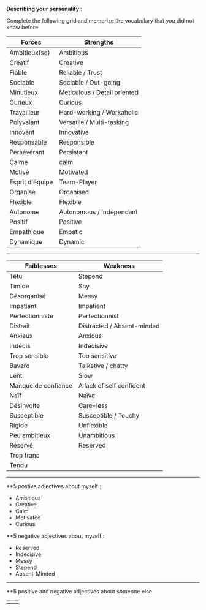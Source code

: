 **Describing your personality :**

Complete the following grid and memorize the vocabulary that you did not know before


| Forces          | Strengths                    |
| --------------- | ---------------------------- |
| Ambitieux(se)   | Ambitious                    |
| Créatif         | Creative                     |
| Fiable          | Reliable / Trust             |
| Sociable        | Sociable / Out-going         |
| Minutieux       | Meticulous / Detail oriented |
| Curieux         | Curious                      |
| Travailleur     | Hard-working / Workaholic    |
| Polyvalant      | Versatile / Multi-tasking    |
| Innovant        | Innovative                   |
| Responsable     | Responsible                  |
| Persévérant     | Persistant                   |
| Calme           | calm                         |
| Motivé          | Motivated                    |
| Esprit d'équipe | Team-Player                  |
| Organisé        | Organised                    |
| Flexible        | Flexible                     |
| Autonome        | Autonomous / Independant     |
| Positif         | Positive                     |
| Empathique      | Empatic                      |
| Dynamique       | Dynamic                      |

---


| Faiblesses          | Weakness                   |
| ------------------- | -------------------------- |
| Têtu                | Stepend                    |
| Timide              | Shy                        |
| Désorganisé         | Messy                      |
| Impatient           | Impatient                  |
| Perfectionniste     | Perfectionnist             |
| Distrait            | Distracted / Absent-minded |
| Anxieux             | Anxious                    |
| Indécis             | Indecisive                 |
| Trop sensible       | Too sensitive              |
| Bavard              | Talkative / chatty         |
| Lent                | Slow                       |
| Manque de confiance | A lack of self confident   |
| Naïf                | Naïve                      |
| Désinvolte          | Care-less                  |
| Susceptible         | Susceptible / Touchy       |
| Rigide              | Unflexible                 |
| Peu ambitieux       | Unambitious                |
| Réservé             | Reserved                   |
| Trop franc          |                            |
| Tendu               |                            |



---

**5 postive adjectives about myself : 
- Ambitious 
- Creative
- Calm
- Motivated
- Curious


**5 negative adjectives about myself : 
- Reserved
- Indecisive
- Messy
- Stepend
- Absent-Minded


---

**5 positive and negative adjectives about someone else 


|     |     |
| --- | --- |
|     |     |
